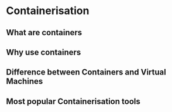 # Containerisation


## What are containers

## Why use containers

## Difference between Containers and Virtual Machines 

## Most popular Containerisation tools

